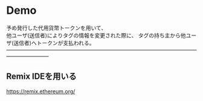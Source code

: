 # Demo

予め発行した代用貨幣トークンを用いて、</br>
他ユーザ(送信者)によりタグの情報を変更された際に、
タグの持ち主から他ユーザ(送信者)へトークンが支払われる。
――――――――――――――――――――――――――――――――――――――――――――



## Remix IDEを用いる
https://remix.ethereum.org/
